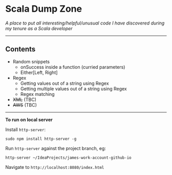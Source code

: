 # Scala Dump Zone

*A place to put all interesting/helpful/unusual code I have discovered during my tenure as a Scala developer*

---

## Contents

- Random snippets
  - onSuccess inside a function (curried parameters)
  - Either[Left, Right]
- Regex
  - Getting values out of a string using Regex
  - Getting multiple values out of a string using Regex
  - Regex matching
- ~~XML~~ (TBC)
- ~~AWS~~ (TBC)

---

**To run on local server**

Install `http-server`:

    sudo npm install http-server -g

Run `http-server` against the project branch, eg:

    http-server ~/IdeaProjects/james-work-account-github-io

Navigate to `http://localhost:8080/index.html`
